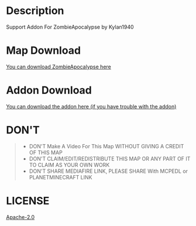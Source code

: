 # Description
Support Addon For ZombieApocalypse by Kylan1940

# Map Download
[You can download ZombieApocalypse here](https://www.planetminecraft.com/project/zombie-apocalypse-5824699/)

# Addon Download
[You can download the addon here (if you have trouble with the addon)](https://bstlar.com/pB/zombie-apocalypse-addon)

# DON'T
>- DON'T Make A Video For This Map WITHOUT GIVING A CREDIT OF THIS MAP
>- DON'T CLAIM/EDIT/REDISTRIBUTE THIS MAP OR ANY PART OF IT TO CLAIM AS YOUR OWN WORK
>- DON'T SHARE MEDIAFIRE LINK, PLEASE SHARE With MCPEDL or PLANETMINECRAFT LINK

# LICENSE
[Apache-2.0](https://github.com/Kylan1940/MinecraftAddon/blob/main/LICENSE)